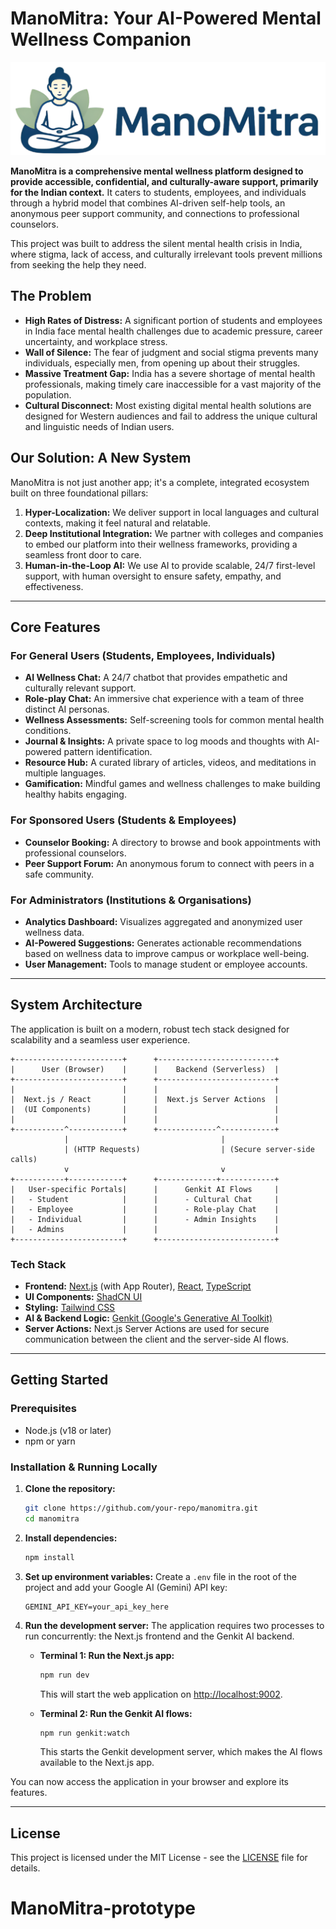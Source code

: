 
# ManoMitra: Your AI-Powered Mental Wellness Companion

![ManoMitra Logo](public/logo-manomitra.png)

**ManoMitra is a comprehensive mental wellness platform designed to provide accessible, confidential, and culturally-aware support, primarily for the Indian context.** It caters to students, employees, and individuals through a hybrid model that combines AI-driven self-help tools, an anonymous peer support community, and connections to professional counselors.

This project was built to address the silent mental health crisis in India, where stigma, lack of access, and culturally irrelevant tools prevent millions from seeking the help they need.

## The Problem

-   **High Rates of Distress:** A significant portion of students and employees in India face mental health challenges due to academic pressure, career uncertainty, and workplace stress.
-   **Wall of Silence:** The fear of judgment and social stigma prevents many individuals, especially men, from opening up about their struggles.
-   **Massive Treatment Gap:** India has a severe shortage of mental health professionals, making timely care inaccessible for a vast majority of the population.
-   **Cultural Disconnect:** Most existing digital mental health solutions are designed for Western audiences and fail to address the unique cultural and linguistic needs of Indian users.

## Our Solution: A New System

ManoMitra is not just another app; it's a complete, integrated ecosystem built on three foundational pillars:

1.  **Hyper-Localization:** We deliver support in local languages and cultural contexts, making it feel natural and relatable.
2.  **Deep Institutional Integration:** We partner with colleges and companies to embed our platform into their wellness frameworks, providing a seamless front door to care.
3.  **Human-in-the-Loop AI:** We use AI to provide scalable, 24/7 first-level support, with human oversight to ensure safety, empathy, and effectiveness.

---

## Core Features

### For General Users (Students, Employees, Individuals)

-   **AI Wellness Chat:** A 24/7 chatbot that provides empathetic and culturally relevant support.
-   **Role-play Chat:** An immersive chat experience with a team of three distinct AI personas.
-   **Wellness Assessments:** Self-screening tools for common mental health conditions.
-   **Journal & Insights:** A private space to log moods and thoughts with AI-powered pattern identification.
-   **Resource Hub:** A curated library of articles, videos, and meditations in multiple languages.
-   **Gamification:** Mindful games and wellness challenges to make building healthy habits engaging.

### For Sponsored Users (Students & Employees)

-   **Counselor Booking:** A directory to browse and book appointments with professional counselors.
-   **Peer Support Forum:** An anonymous forum to connect with peers in a safe community.

### For Administrators (Institutions & Organisations)

-   **Analytics Dashboard:** Visualizes aggregated and anonymized user wellness data.
-   **AI-Powered Suggestions:** Generates actionable recommendations based on wellness data to improve campus or workplace well-being.
-   **User Management:** Tools to manage student or employee accounts.

---

## System Architecture

The application is built on a modern, robust tech stack designed for scalability and a seamless user experience.

```
+------------------------+      +--------------------------+
|      User (Browser)    |      |    Backend (Serverless)  |
+------------------------+      +--------------------------+
|                        |      |                          |
|  Next.js / React       |      |  Next.js Server Actions  |
|  (UI Components)       |      |                          |
|                        |      |                          |
+-----------^------------+      +-------------^------------+
            |                                  |
            | (HTTP Requests)                  | (Secure server-side calls)
            v                                  v
+-----------+------------+      +-------------+------------+
|   User-specific Portals|      |      Genkit AI Flows     |
|   - Student            |      |      - Cultural Chat     |
|   - Employee           |      |      - Role-play Chat    |
|   - Individual         |      |      - Admin Insights    |
|   - Admins             |      |                          |
+------------------------+      +--------------------------+
```

### Tech Stack

-   **Frontend:** [Next.js](https://nextjs.org/) (with App Router), [React](https://react.dev/), [TypeScript](https://www.typescriptlang.org/)
-   **UI Components:** [ShadCN UI](https://ui.shadcn.com/)
-   **Styling:** [Tailwind CSS](https://tailwindcss.com/)
-   **AI & Backend Logic:** [Genkit (Google's Generative AI Toolkit)](https://firebase.google.com/docs/genkit)
-   **Server Actions:** Next.js Server Actions are used for secure communication between the client and the server-side AI flows.

---

## Getting Started

### Prerequisites

-   Node.js (v18 or later)
-   npm or yarn

### Installation & Running Locally

1.  **Clone the repository:**
    ```bash
    git clone https://github.com/your-repo/manomitra.git
    cd manomitra
    ```

2.  **Install dependencies:**
    ```bash
    npm install
    ```

3.  **Set up environment variables:**
    Create a `.env` file in the root of the project and add your Google AI (Gemini) API key:
    ```
    GEMINI_API_KEY=your_api_key_here
    ```

4.  **Run the development server:**
    The application requires two processes to run concurrently: the Next.js frontend and the Genkit AI backend.

    -   **Terminal 1: Run the Next.js app:**
        ```bash
        npm run dev
        ```
        This will start the web application on [http://localhost:9002](http://localhost:9002).

    -   **Terminal 2: Run the Genkit AI flows:**
        ```bash
        npm run genkit:watch
        ```
        This starts the Genkit development server, which makes the AI flows available to the Next.js app.

You can now access the application in your browser and explore its features.

---
## License

This project is licensed under the MIT License - see the [LICENSE](LICENSE) file for details.
# ManoMitra-prototype
